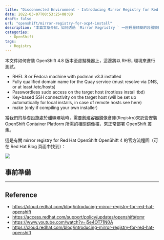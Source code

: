 ```yaml
---
title: "Disconnected Environment - Introducing Mirror Registry for Red Hat OpenShift"
date: 2022-03-07T00:53:25+08:00
draft: false
url: "openshift/mirror-registry-for-ocp4-install"
description: "本篇文章介紹，如何透過 `Mirror Regristry ` 一座輕量精簡的容器鏡像倉庫(Regristry)，為使用者提供了在沒有 Regristry 的離線環境中，提供託管 OpenShift 4 安裝所需的相關容器鏡像。"
categories:
  - OpenShift
tags:
  - Registry
---
```


本文件如何安裝 OpenShift 4.8 版本至虛擬機器上，這邊將以 RHEL 環境來進行測試。

- RHEL 8 or Fedora machine with podman v3.3 installed
- Fully qualified domain name for the Quay service (must resolve via DNS, or at least /etc/hosts)
- Passwordless sudo access on the target host (rootless install tbd)
- Key-based SSH connectivity on the target host (will be set up automatically for local installs, in case of remote hosts see here)
- make (only if compiling your own installer)


當我們的基礎設施處於離線環境時，需要創建容器鏡像倉庫(Registry)來託管安裝 OpenShift Container Platform 所需的相關鏡像檔，來正常部署 OpenShift 叢集。

這是有關 mirror registry for Red Hat OpenShift OpenShift 4 的官方流程圖（可在 Red Hat Blog 頁面中找到）：

![](https://i.imgur.com/49Qc3LU.png)


## 事前準備



---


## Reference

- https://cloud.redhat.com/blog/introducing-mirror-registry-for-red-hat-openshift
- https://access.redhat.com/support/policy/updates/openshift#omr
- https://www.youtube.com/watch?v=j5e4OT71N0A
- https://cloud.redhat.com/blog/introducing-mirror-registry-for-red-hat-openshift


